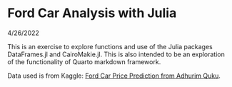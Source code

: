 Ford Car Analysis with Julia
================
4/26/2022

This is an exercise to explore functions and use of the Julia packages
DataFrames.jl and CairoMakie.jl. This is also intended to be an
exploration of the functionality of Quarto markdown framework.

Data used is from  Kaggle: [Ford Car Price Prediction from Adhurim Quku](https://www.kaggle.com/datasets/adhurimquku/ford-car-price-prediction).